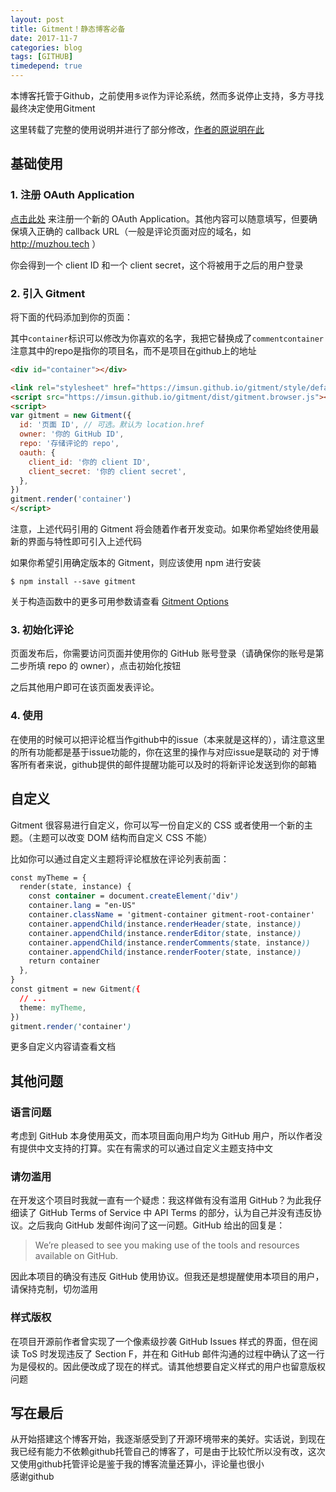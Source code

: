 ```yaml
---
layout: post
title: Gitment！静态博客必备
date: 2017-11-7
categories: blog
tags: [GITHUB]
timedepend: true
---
```


本博客托管于Github，之前使用`多说`作为评论系统，然而多说停止支持，多方寻找最终决定使用Gitment  

这里转载了完整的使用说明并进行了部分修改，[作者的原说明在此](https://imsun.net/posts/gitment-introduction/)  

## 基础使用

### 1. 注册 OAuth Application  

[点击此处](https://github.com/settings/applications/new) 来注册一个新的 OAuth Application。其他内容可以随意填写，但要确保填入正确的 callback URL（一般是评论页面对应的域名，如 http://muzhou.tech ）  

你会得到一个 client ID 和一个 client secret，这个将被用于之后的用户登录  

### 2. 引入 Gitment

将下面的代码添加到你的页面：  

其中`container`标识可以修改为你喜欢的名字，我把它替换成了`commentcontainer`  
注意其中的repo是指你的项目名，而不是项目在github上的地址  

```html
<div id="container"></div>

<link rel="stylesheet" href="https://imsun.github.io/gitment/style/default.css">
<script src="https://imsun.github.io/gitment/dist/gitment.browser.js"></script>
<script>
var gitment = new Gitment({
  id: '页面 ID', // 可选。默认为 location.href
  owner: '你的 GitHub ID',
  repo: '存储评论的 repo',
  oauth: {
    client_id: '你的 client ID',
    client_secret: '你的 client secret',
  },
})
gitment.render('container')
</script>
```

注意，上述代码引用的 Gitment 将会随着作者开发变动。如果你希望始终使用最新的界面与特性即可引入上述代码  

如果你希望引用确定版本的 Gitment，则应该使用 npm 进行安装  

	$ npm install --save gitment

关于构造函数中的更多可用参数请查看 [Gitment Options](https://github.com/imsun/gitment#options)  

### 3. 初始化评论

页面发布后，你需要访问页面并使用你的 GitHub 账号登录（请确保你的账号是第二步所填 repo 的 owner），点击初始化按钮  

之后其他用户即可在该页面发表评论。  

### 4. 使用

在使用的时候可以把评论框当作github中的issue（本来就是这样的），请注意这里的所有功能都是基于issue功能的，你在这里的操作与对应issue是联动的
对于博客所有者来说，github提供的邮件提醒功能可以及时的将新评论发送到你的邮箱  

## 自定义

Gitment 很容易进行自定义，你可以写一份自定义的 CSS 或者使用一个新的主题。（主题可以改变 DOM 结构而自定义 CSS 不能）  

比如你可以通过自定义主题将评论框放在评论列表前面：  

```css
const myTheme = {
  render(state, instance) {
    const container = document.createElement('div')
    container.lang = "en-US"
    container.className = 'gitment-container gitment-root-container'
    container.appendChild(instance.renderHeader(state, instance))
    container.appendChild(instance.renderEditor(state, instance))
    container.appendChild(instance.renderComments(state, instance))
    container.appendChild(instance.renderFooter(state, instance))
    return container
  },
}
const gitment = new Gitment({
  // ...
  theme: myTheme,
})
gitment.render('container')
```

更多自定义内容请查看文档  

## 其他问题

### 语言问题

考虑到 GitHub 本身使用英文，而本项目面向用户均为 GitHub 用户，所以作者没有提供中文支持的打算。实在有需求的可以通过自定义主题支持中文  

### 请勿滥用

在开发这个项目时我就一直有一个疑虑：我这样做有没有滥用 GitHub？为此我仔细读了 GitHub Terms of Service 中 API Terms 的部分，认为自己并没有违反协议。之后我向 GitHub 发邮件询问了这一问题。GitHub 给出的回复是：  

> We’re pleased to see you making use of the tools and resources available on GitHub.

因此本项目的确没有违反 GitHub 使用协议。但我还是想提醒使用本项目的用户，请保持克制，切勿滥用  

### 样式版权

在项目开源前作者曾实现了一个像素级抄袭 GitHub Issues 样式的界面，但在阅读 ToS 时发现违反了 Section F，并在和 GitHub 邮件沟通的过程中确认了这一行为是侵权的。因此便改成了现在的样式。请其他想要自定义样式的用户也留意版权问题  

## 写在最后

从开始搭建这个博客开始，我逐渐感受到了开源环境带来的美好。实话说，到现在我已经有能力不依赖github托管自己的博客了，可是由于比较忙所以没有改，这次又使用github托管评论是鉴于我的博客流量还算小，评论量也很小  
感谢github  

